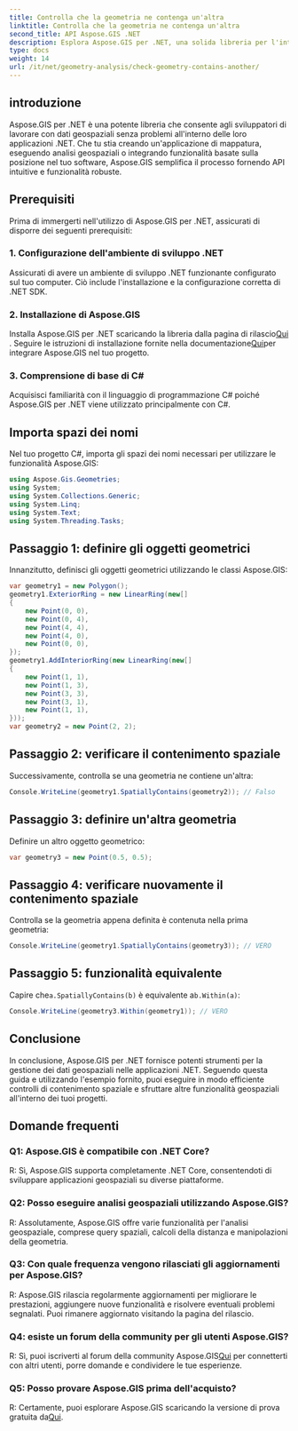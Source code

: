```yaml
---
title: Controlla che la geometria ne contenga un'altra
linktitle: Controlla che la geometria ne contenga un'altra
second_title: API Aspose.GIS .NET
description: Esplora Aspose.GIS per .NET, una solida libreria per l'integrazione perfetta dei dati geospaziali nelle tue applicazioni .NET.
type: docs
weight: 14
url: /it/net/geometry-analysis/check-geometry-contains-another/
---
```

## introduzione
Aspose.GIS per .NET è una potente libreria che consente agli sviluppatori di lavorare con dati geospaziali senza problemi all'interno delle loro applicazioni .NET. Che tu stia creando un'applicazione di mappatura, eseguendo analisi geospaziali o integrando funzionalità basate sulla posizione nel tuo software, Aspose.GIS semplifica il processo fornendo API intuitive e funzionalità robuste.
## Prerequisiti
Prima di immergerti nell'utilizzo di Aspose.GIS per .NET, assicurati di disporre dei seguenti prerequisiti:
### 1. Configurazione dell'ambiente di sviluppo .NET
Assicurati di avere un ambiente di sviluppo .NET funzionante configurato sul tuo computer. Ciò include l'installazione e la configurazione corretta di .NET SDK.
### 2. Installazione di Aspose.GIS
 Installa Aspose.GIS per .NET scaricando la libreria dalla pagina di rilascio[Qui](https://releases.aspose.com/gis/net/) . Seguire le istruzioni di installazione fornite nella documentazione[Qui](https://reference.aspose.com/gis/net/)per integrare Aspose.GIS nel tuo progetto.
### 3. Comprensione di base di C#
Acquisisci familiarità con il linguaggio di programmazione C# poiché Aspose.GIS per .NET viene utilizzato principalmente con C#.

## Importa spazi dei nomi
Nel tuo progetto C#, importa gli spazi dei nomi necessari per utilizzare le funzionalità Aspose.GIS:
```csharp
using Aspose.Gis.Geometries;
using System;
using System.Collections.Generic;
using System.Linq;
using System.Text;
using System.Threading.Tasks;
```

## Passaggio 1: definire gli oggetti geometrici
Innanzitutto, definisci gli oggetti geometrici utilizzando le classi Aspose.GIS:
```csharp
var geometry1 = new Polygon();
geometry1.ExteriorRing = new LinearRing(new[]
{
    new Point(0, 0),
    new Point(0, 4),
    new Point(4, 4),
    new Point(4, 0),
    new Point(0, 0),
});
geometry1.AddInteriorRing(new LinearRing(new[]
{
    new Point(1, 1),
    new Point(1, 3),
    new Point(3, 3),
    new Point(3, 1),
    new Point(1, 1),
}));
var geometry2 = new Point(2, 2);
```
## Passaggio 2: verificare il contenimento spaziale
Successivamente, controlla se una geometria ne contiene un'altra:
```csharp
Console.WriteLine(geometry1.SpatiallyContains(geometry2)); // Falso
```
## Passaggio 3: definire un'altra geometria
Definire un altro oggetto geometrico:
```csharp
var geometry3 = new Point(0.5, 0.5);
```
## Passaggio 4: verificare nuovamente il contenimento spaziale
Controlla se la geometria appena definita è contenuta nella prima geometria:
```csharp
Console.WriteLine(geometry1.SpatiallyContains(geometry3)); // VERO
```
## Passaggio 5: funzionalità equivalente
 Capire che`a.SpatiallyContains(b)` è equivalente a`b.Within(a)`:
```csharp
Console.WriteLine(geometry3.Within(geometry1)); // VERO
```

## Conclusione
In conclusione, Aspose.GIS per .NET fornisce potenti strumenti per la gestione dei dati geospaziali nelle applicazioni .NET. Seguendo questa guida e utilizzando l'esempio fornito, puoi eseguire in modo efficiente controlli di contenimento spaziale e sfruttare altre funzionalità geospaziali all'interno dei tuoi progetti.
## Domande frequenti
### Q1: Aspose.GIS è compatibile con .NET Core?
R: Sì, Aspose.GIS supporta completamente .NET Core, consentendoti di sviluppare applicazioni geospaziali su diverse piattaforme.
### Q2: Posso eseguire analisi geospaziali utilizzando Aspose.GIS?
R: Assolutamente, Aspose.GIS offre varie funzionalità per l'analisi geospaziale, comprese query spaziali, calcoli della distanza e manipolazioni della geometria.
### Q3: Con quale frequenza vengono rilasciati gli aggiornamenti per Aspose.GIS?
R: Aspose.GIS rilascia regolarmente aggiornamenti per migliorare le prestazioni, aggiungere nuove funzionalità e risolvere eventuali problemi segnalati. Puoi rimanere aggiornato visitando la pagina del rilascio.
### Q4: esiste un forum della community per gli utenti Aspose.GIS?
R: Sì, puoi iscriverti al forum della community Aspose.GIS[Qui](https://forum.aspose.com/c/gis/33) per connetterti con altri utenti, porre domande e condividere le tue esperienze.
### Q5: Posso provare Aspose.GIS prima dell'acquisto?
 R: Certamente, puoi esplorare Aspose.GIS scaricando la versione di prova gratuita da[Qui](https://releases.aspose.com/).